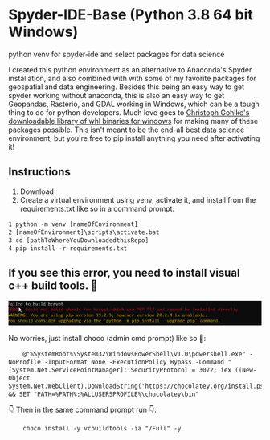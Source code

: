 # Spyder-IDE-Base (Python 3.8 64 bit Windows)
 python venv for spyder-ide and select packages for data science

I created this python environment as an alternative to Anaconda's Spyder installation, and also combined with with some of my favorite packages for geospatial and data engineering. Besides this being an easy way to get spyder working without anaconda, this is also an easy way to get Geopandas, Rasterio, and GDAL working in Windows, which can be a tough thing to do for python developers. Much love goes to [Christoph Gohlke's downloadable library of whl binaries for windows](https://www.lfd.uci.edu/~gohlke/pythonlibs/) for making many of these packages possible. This isn't meant to be the end-all best data science environment, but you're free to pip install anything you need after activating it! 

## Instructions

1. Download
2. Create a virtual environment using venv, activate it, and install from the requirements.txt like so in a command prompt:
 ```
 1 python -m venv [nameOfEnvironment]
 2 [nameOfEnvironment]\scripts\activate.bat
 3 cd [pathToWhereYouDownloadedthisRepo]
 4 pip install -r requirements.txt
 ```
 
 
## If you see this error, you need to install visual c++ build tools. 🤢
![](https://github.com/People-Places-Solutions/Spyder-IDE-Base/blob/main/Capture.PNG)

No worries, just install choco (admin cmd prompt) like so 🍫:

```
    @"%SystemRoot%\System32\WindowsPowerShell\v1.0\powershell.exe" -NoProfile -InputFormat None -ExecutionPolicy Bypass -Command " [System.Net.ServicePointManager]::SecurityProtocol = 3072; iex ((New-Object System.Net.WebClient).DownloadString('https://chocolatey.org/install.ps1'))" && SET "PATH=%PATH%;%ALLUSERSPROFILE%\chocolatey\bin"
```
👇 Then in the same command prompt run 👇:
```
    choco install -y vcbuildtools -ia "/Full" -y
```
